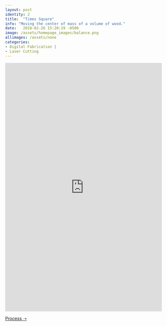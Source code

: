 ```yaml
---
layout: post
identity: 2
title:  "Times Square"
info: "Moving the center of mass of a volume of wood."
date:   2018-02-26 15:20:19 -0500
image: /assets/homepage_images/balance.png
allimages: /assets/none
categories:
- Digital Fabrication |
- Laser Cutting
---
```


<iframe src="https://player.vimeo.com/video/206639152?autoplay=1&loop=1&autopause=0" width="100%" height="800px;" frameborder="0" webkitallowfullscreen mozallowfullscreen allowfullscreen></iframe>



<a href="http://www.instructables.com/id/SLA-Textile-3D-Print/" target="_blank" class="bigbutton">Process ➝</a>